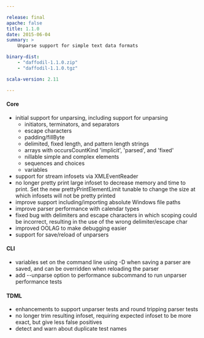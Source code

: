 ```yaml
---

release: final
apache: false
title: 1.1.0
date: 2015-06-04
summary: >
    Unparse support for simple text data formats

binary-dist:
    - "daffodil-1.1.0.zip"
    - "daffodil-1.1.0.tgz"

scala-version: 2.11

---
```


#### Core

* initial support for unparsing, including support for unparsing
	* initiators, terminators, and separators
	* escape characters
	* padding/fillByte
	* delimited, fixed length, and pattern length strings
	* arrays with occursCountKind 'implicit', 'parsed', and 'fixed'
	* nillable simple and complex elements
	* sequences and choices
	* variables
* support for stream infosets via XMLEventReader
* no longer pretty print large infoset to decrease memory and time to print. Set the new prettyPrintElementLimit tunable to change the size at which infosets will not be pretty printed
* improve support including/importing absolute Windows file paths
* improve parser performance with calendar types
* fixed bug with delimiters and escape characters in which scoping could be incorrect, resulting in the use of the wrong delimiter/escape char
* improved OOLAG to make debugging easier
* support for save/reload of unparsers

#### CLI

* variables set on the command line using -D when saving a parser are saved, and can be overridden when reloading the parser
* add --unparse option to performance subcommand to run unparser performance tests

#### TDML

* enhancements to support unparser tests and round tripping parser tests
* no longer trim resulting infoset, requiring expected infoset to be more exact, but give less false positives
* detect and warn about duplicate test names
